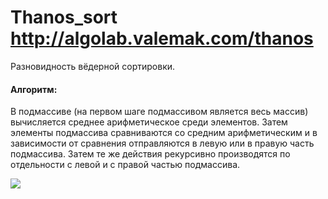 # Thanos_sort http://algolab.valemak.com/thanos

Разновидность вёдерной сортировки.

#### Алгоритм:

В подмассиве (на первом шаге подмассивом является весь массив) вычисляется среднее арифметическое среди элементов. Затем элементы подмассива сравниваются со средним арифметическим и в зависимости от сравнения отправляются в левую или в правую часть подмассива.
Затем те же действия рекурсивно производятся по отдельности с левой и с правой частью подмассива.

![](https://habrastorage.org/webt/fc/ii/pq/fciipqf7xlmap9pgmr74bfqms3g.gif)
